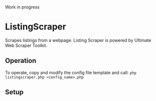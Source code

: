 Work in progress

# ListingScraper
Scrapes listings from a webpage.
Listing Scraper is powered by Ultimate Web Scraper Toolkit.


## Operation
To operate, copy and modify the config file template and call:
```php listingscraper.php <config_name>.php```

## Setup

